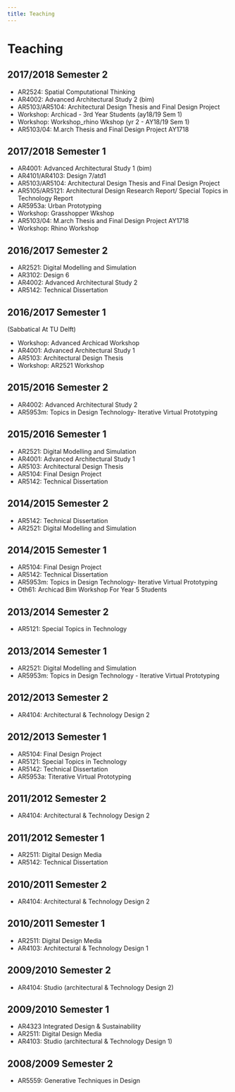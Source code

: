 ```yaml
---
title: Teaching
---
```

# Teaching

## 2017/2018 Semester 2

- AR2524: Spatial Computational Thinking
- AR4002: Advanced Architectural Study 2 (bim)
- AR5103/AR5104: Architectural Design Thesis and Final Design Project
- Workshop: Archicad - 3rd Year Students (ay18/19 Sem 1)
- Workshop: Workshop_rhino Wkshop (yr 2 - AY18/19 Sem 1)
- AR5103/04: M.arch Thesis and Final Design Project AY1718

## 2017/2018 Semester 1

- AR4001: Advanced Architectural Study 1 (bim)
- AR4101/AR4103: Design 7/atd1
- AR5103/AR5104: Architectural Design Thesis and Final Design Project
- AR5105/AR5121: Architectural Design Research Report/ Special Topics in Technology Report
- AR5953a: Urban  Prototyping
- Workshop: Grasshopper Wkshop
- AR5103/04: M.arch Thesis and Final Design Project AY1718
- Workshop: Rhino Workshop

## 2016/2017 Semester 2

- AR2521: Digital Modelling and Simulation
- AR3102: Design 6
- AR4002: Advanced Architectural Study 2
- AR5142: Technical Dissertation

## 2016/2017 Semester 1

(Sabbatical At TU Delft)
- Workshop: Advanced Archicad Workshop
- AR4001: Advanced Architectural Study 1
- AR5103: Architectural Design Thesis
- Workshop: AR2521 Workshop

## 2015/2016 Semester 2

- AR4002: Advanced Architectural Study 2
- AR5953m: Topics in Design Technology- Iterative Virtual Prototyping

## 2015/2016 Semester 1

- AR2521: Digital Modelling and Simulation
- AR4001: Advanced Architectural Study 1
- AR5103: Architectural Design Thesis
- AR5104: Final Design Project
- AR5142: Technical Dissertation

## 2014/2015 Semester 2

- AR5142: Technical Dissertation
- AR2521: Digital Modelling and Simulation

## 2014/2015 Semester 1

- AR5104: Final Design Project
- AR5142: Technical Dissertation
- AR5953m: Topics in Design Technology- Iterative Virtual Prototyping
- Oth61: Archicad Bim Workshop For Year 5 Students

## 2013/2014 Semester 2

- AR5121: Special Topics in Technology

## 2013/2014 Semester 1

- AR2521: Digital Modelling and Simulation
- AR5953m: Topics in Design Technology - Iterative Virtual Prototyping

## 2012/2013 Semester 2

- AR4104: Architectural & Technology Design 2

## 2012/2013 Semester 1

- AR5104: Final Design Project
- AR5121: Special Topics in Technology
- AR5142: Technical Dissertation
- AR5953a: Titerative Virtual Prototyping

## 2011/2012 Semester 2

- AR4104: Architectural & Technology Design 2

## 2011/2012 Semester 1

- AR2511: Digital Design Media
- AR5142: Technical Dissertation

## 2010/2011 Semester 2

- AR4104: Architectural & Technology Design 2

## 2010/2011 Semester 1

- AR2511: Digital Design Media
- AR4103: Architectural & Technology Design 1

## 2009/2010 Semester 2

- AR4104: Studio (architectural & Technology Design 2)

## 2009/2010 Semester 1

- AR4323 Integrated Design & Sustainability
- AR2511: Digital Design Media
- AR4103: Studio (architectural & Technology Design 1)

## 2008/2009 Semester 2

- AR5559: Generative Techniques in Design
